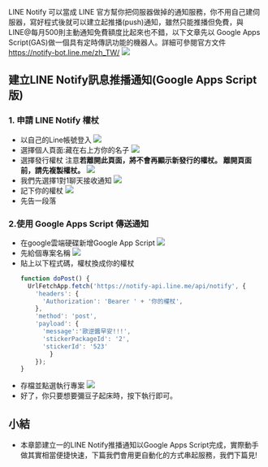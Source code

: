 LINE Notify 可以當成 LINE 官方幫你把伺服器做掉的通知服務，你不用自己建伺服器，寫好程式後就可以建立起推播(push)通知，雖然只能推播但免費，與LINE@每月500則主動通知免費額度比起來也不錯，以下文章先以 Google Apps Script(GAS)做一個具有定時傳訊功能的機器人。詳細可參閱官方文件 https://notify-bot.line.me/zh_TW/
  ![](https://i.imgur.com/IOMIW4F.png)
  
## 建立LINE Notify訊息推播通知(Google Apps Script版)
### 1. 申請 LINE Notify 權杖
- 以自己的Line帳號登入
  ![](https://i.imgur.com/alPUrxq.png)
- 選擇個人頁面:藏在右上方你的名子
  ![](https://i.imgur.com/oTbpjRy.png)
- 選擇發行權杖
  注意**若離開此頁面，將不會再顯示新發行的權杖。 離開頁面前，請先複製權杖。**
  ![](https://i.imgur.com/Tve48df.png)
- 我們先選擇1對1聊天接收通知
  ![](https://i.imgur.com/Kn6W8AR.png)
- 記下你的權杖
  ![](https://i.imgur.com/Daet7qY.png)
- 先告一段落

### 2.使用 Google Apps Script 傳送通知
- 在google雲端硬碟新增Google App Script
  ![](https://i.imgur.com/y3zn8vE.png)
- 先給個專案名稱
  ![](https://i.imgur.com/nUvPVjE.png)
- 貼上以下程式碼，權杖換成你的權杖
    ```javascript
    function doPost() {
      UrlFetchApp.fetch('https://notify-api.line.me/api/notify', {
        'headers': {
          'Authorization': 'Bearer ' + '你的權杖',
        },
        'method': 'post',
        'payload': {
          'message':'歐逆醬早安!!!',
          'stickerPackageId': '2',
          'stickerId': '523'
            }
        });
    }
    ```
- 存檔並點選執行專案
  ![](https://i.imgur.com/0FIgo41.png)
- 好了，你只要想要彌豆子起床時，按下執行即可。
## 小結
- 本章節建立一的LINE Notify推播通知以Google Apps Script完成，實際動手做其實相當便捷快速，下篇我們會用更自動化的方式串起服務，我們下篇見!



